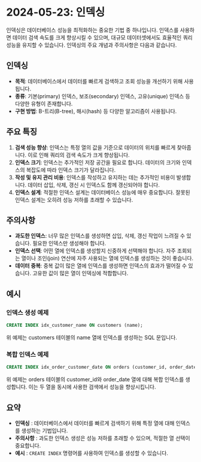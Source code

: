 # 2024-05-23: 인덱싱

인덱싱은 데이터베이스 성능을 최적화하는 중요한 기법 중 하나입니다. 인덱스를 사용하면 데이터 검색 속도를 크게 향상시킬 수 있으며, 대규모 데이터셋에서도 효율적인 쿼리 성능을 유지할 수 있습니다. 인덱싱의 주요 개념과 주의사항은 다음과 같습니다.

## 인덱싱

- **목적**: 데이터베이스에서 데이터를 빠르게 검색하고 조회 성능을 개선하기 위해 사용됩니다.
- **종류**: 기본(primary) 인덱스, 보조(secondary) 인덱스, 고유(unique) 인덱스 등 다양한 유형이 존재합니다.
- **구현 방법**: B-트리(B-tree), 해시(hash) 등 다양한 알고리즘이 사용됩니다.

## 주요 특징

1. **검색 성능 향상**: 인덱스는 특정 열의 값을 기준으로 데이터의 위치를 빠르게 찾아줍니다. 이로 인해 쿼리의 검색 속도가 크게 향상됩니다.
2. **인덱스 크기**: 인덱스는 추가적인 저장 공간을 필요로 합니다. 데이터의 크기와 인덱스의 복잡도에 따라 인덱스 크기가 달라집니다.
3. **작성 및 유지 관리 비용**: 인덱스를 작성하고 유지하는 데는 추가적인 비용이 발생합니다. 데이터 삽입, 삭제, 갱신 시 인덱스도 함께 갱신되어야 합니다.
4. **인덱스 설계**: 적절한 인덱스 설계는 데이터베이스 성능에 매우 중요합니다. 잘못된 인덱스 설계는 오히려 성능 저하를 초래할 수 있습니다.

## 주의사항

- **과도한 인덱스**: 너무 많은 인덱스를 생성하면 삽입, 삭제, 갱신 작업이 느려질 수 있습니다. 필요한 인덱스만 생성해야 합니다.
- **인덱스 선택**: 어떤 열에 인덱스를 생성할지 신중하게 선택해야 합니다. 자주 조회되는 열이나 조인(join) 연산에 자주 사용되는 열에 인덱스를 생성하는 것이 좋습니다.
- **데이터 중복**: 중복 값이 많은 열에 인덱스를 생성하면 인덱스의 효과가 떨어질 수 있습니다. 고유한 값이 많은 열이 인덱싱에 적합합니다.

## 예시

### 인덱스 생성 예제

```sql
CREATE INDEX idx_customer_name ON customers (name);
```
위 예제는 customers 테이블의 name 열에 인덱스를 생성하는 SQL 문입니다.

### 복합 인덱스 예제
```sql
CREATE INDEX idx_order_customer_date ON orders (customer_id, order_date);
```
위 예제는 orders 테이블의 customer_id와 order_date 열에 대해 복합 인덱스를 생성합니다. 이는 두 열을 동시에 사용한 검색에서 성능을 향상시킵니다.

## 요약
- **인덱싱** : 데이터베이스에서 데이터를 빠르게 검색하기 위해 특정 열에 대해 인덱스를 생성하는 기법입니다.
- **주의사항** : 과도한 인덱스 생성은 성능 저하를 초래할 수 있으며, 적절한 열 선택이 중요합니다.
- **예시** :  `CREATE INDEX` 명령어를 사용하여 인덱스를 생성할 수 있습니다.
